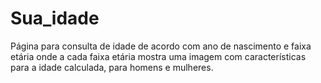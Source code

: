# Sua_idade

Página para consulta de idade de acordo com ano de nascimento e faixa etária onde a cada faixa etária mostra uma imagem com características para a idade calculada, para homens e mulheres.
